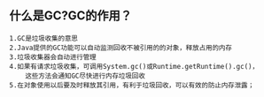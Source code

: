 ## 什么是GC?GC的作用？
	
	1.GC是垃圾收集的意思
	2.Java提供的GC功能可以自动监测回收不被引用的的对象，释放占用的内存
	3.垃圾收集器会自动进行管理
	4.如果有请求垃圾收集，可调用System.gc()或Runtime.getRuntime().gc()，
		这些方法会通知GC尽快进行内存垃圾回收
	5.在对象使用以后要及时释放其引用，有利于垃圾回收，可以有效的防止内存泄露；
	